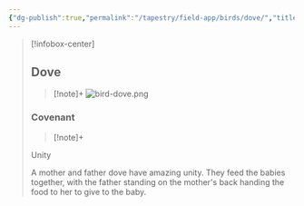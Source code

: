 ```yaml
---
{"dg-publish":true,"permalink":"/tapestry/field-app/birds/dove/","title":"Dove","tags":["covenants/animals/birds"],"dgHomeLink":true,"dgEnableSearch":true}
---
```


> [!infobox-center] 
> ## Dove
> > [!note]+
> ![bird-dove.png](/img/user/File%20Vault/Field%20App/birds/bird-dove.png)
> ### Covenant
>> [!note]+ 
>  <p class="note first">Unity</p>
>  
><p class="note second">A mother and father dove have  amazing unity. They feed the babies together, with the father standing on the mother's back handing the food to her to give to the baby.</p>

